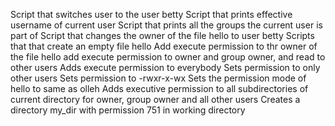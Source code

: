 Script that switches user to the user betty
Script that prints effective username of current user
Script that prints all the groups the current user is part of
Script that changes the owner of the file hello to user betty
Scripts that that create an empty file hello
Add execute permission to thr owner of the file hello
add execute permission to owner and group owner, and read to other users
Adds execute permission to everybody
Sets permission to only other users
Sets permission to -rwxr-x-wx
Sets the permission mode of hello to same as olleh
Adds executive permission to all subdirectories of current directory for owner, group owner and all other users
Creates a directory my_dir with permission 751 in working directory
